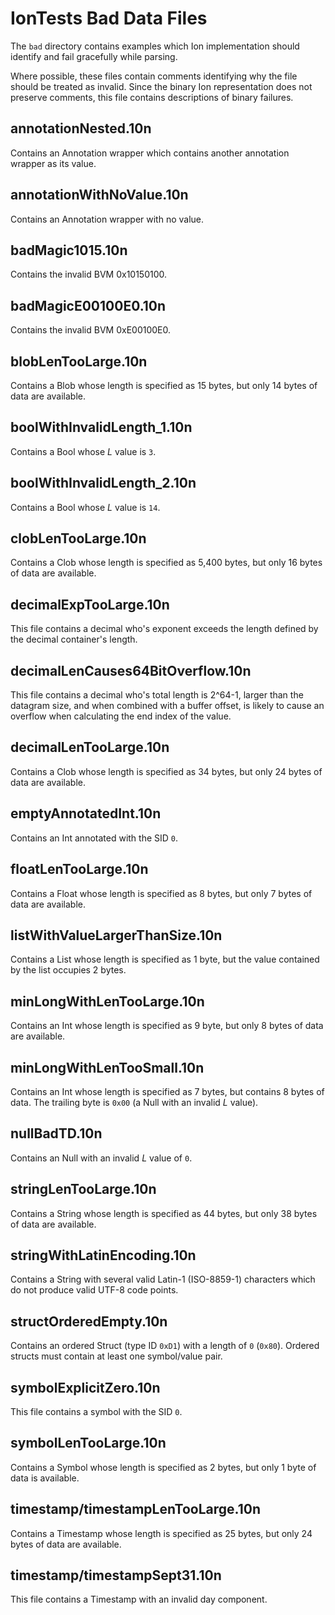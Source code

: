 IonTests Bad Data Files
=======================

The `bad` directory contains examples which Ion implementation should identify
and fail gracefully while parsing.

Where possible, these files contain comments identifying why the file should
be treated as invalid. Since the binary Ion representation does not preserve
comments, this file contains descriptions of binary failures.

annotationNested.10n
--------------------
Contains an Annotation wrapper which contains another annotation wrapper as
its value.

annotationWithNoValue.10n
-------------------------
Contains an Annotation wrapper with no value.

badMagic1015.10n
----------------
Contains the invalid BVM 0x10150100.

badMagicE00100E0.10n
--------------------
Contains the invalid BVM 0xE00100E0.

blobLenTooLarge.10n
-------------------
Contains a Blob whose length is specified as 15 bytes, but only 14 bytes of
data are available.

boolWithInvalidLength_1.10n
---------------------------
Contains a Bool whose _L_ value is `3`.

boolWithInvalidLength_2.10n
---------------------------
Contains a Bool whose _L_ value is `14`.

clobLenTooLarge.10n
-------------------
Contains a Clob whose length is specified as 5,400 bytes, but only 16 bytes of
data are available.

decimalExpTooLarge.10n
----------------------
This file contains a decimal who's exponent exceeds the length defined by the
decimal container's length.

decimalLenCauses64BitOverflow.10n
---------------------------------
This file contains a decimal who's total length is 2^64-1, larger than the
datagram size, and when combined with a buffer offset, is likely to cause an
overflow when calculating the end index of the value.

decimalLenTooLarge.10n
----------------------
Contains a Clob whose length is specified as 34 bytes, but only 24 bytes of
data are available.

emptyAnnotatedInt.10n
---------------------
Contains an Int annotated with the SID `0`.

floatLenTooLarge.10n
--------------------
Contains a Float whose length is specified as 8 bytes, but only 7 bytes of data
are available.

listWithValueLargerThanSize.10n
-------------------------------
Contains a List whose length is specified as 1 byte, but the value contained
by the list occupies 2 bytes.

minLongWithLenTooLarge.10n
--------------------------
Contains an Int whose length is specified as 9 byte, but only 8 bytes of data
are available.

minLongWithLenTooSmall.10n
--------------------------
Contains an Int whose length is specified as 7 bytes, but contains 8 bytes of
data. The trailing byte is `0x00` (a Null with an invalid _L_ value).

nullBadTD.10n
-------------
Contains an Null with an invalid _L_ value of `0`.

stringLenTooLarge.10n
---------------------
Contains a String whose length is specified as 44 bytes, but only 38 bytes of
data are available.

stringWithLatinEncoding.10n
---------------------------
Contains a String with several valid Latin-1 (ISO-8859-1) characters which do
not produce valid UTF-8 code points.

structOrderedEmpty.10n
----------------------
Contains an ordered Struct (type ID `0xD1`) with a length of `0` (`0x80`).
Ordered structs must contain at least one symbol/value pair.

symbolExplicitZero.10n
----------------------
This file contains a symbol with the SID `0`.

symbolLenTooLarge.10n
---------------------
Contains a Symbol whose length is specified as 2 bytes, but only 1 byte of data
is available.

timestamp/timestampLenTooLarge.10n
----------------------------------
Contains a Timestamp whose length is specified as 25 bytes, but only 24 bytes
of data are available.

timestamp/timestampSept31.10n
-----------------------------
This file contains a Timestamp with an invalid day component.


